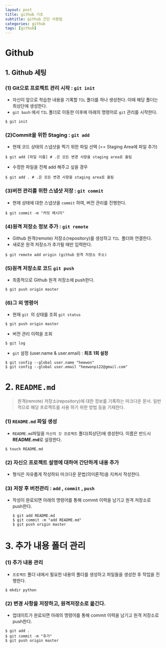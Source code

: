 ```yaml
---
layout: post
title: github 기초
subtitle: github 간단 사용법
categories: github
tags: [github]
---
```


# Github

## 1. Github 세팅

### (1) Git으로 프로젝트 관리 시작 : `git init`

-  자신이 앞으로 학습한 내용을 기록할 `TIL` 폴더를 하나 생성한다. 이때 해당 폴더는 최상단에 생성한다.
- `git bash` 에서 `TIL` 폴더로 이동한 이후에 아래의 명령어로 `git` 관리를 시작한다.

```shell
$ git init
```



### (2)Commit을 위한 Staging : `git add`

- 현재 코드 상태의 스냅샷을 찍기 위한 파일 선택 (== Staging Area에 파일 추가)

```shell
$ git add [파일 이름] # .은 모든 변경 사항을 staging area로 올림
```

- 수정한 파일을 전체 add 해주고 싶을 경우

```shell
$ git add . # .은 모든 변경 사항을 staging area로 올림
```



### (3)버전 관리를 위한 스냅샷 저장 : `git commit`

- 현재 상태에 대한 스냅샷을 `commit` 하여, 버전 관리를 진행한다.

```shell
$ git commit -m "커밋 메시지"
```



### (4)원격 저장소 정보 추가 : `git remote`

- Github 원격(remote) 저장소(repository)를 생성하고 `TIL `폴더와 연결한다.
- 새로운 원격 저장소가 추가될 때만 입력한다.

```shell
$ git remote add origin (github 원격 저장소 주소)
```



### (5)원격 저장소로 코드 `git push`

- 최종적으로 Github 원격 저장소에 push한다.

```shell
$ git push origin master
```



### (6)그 외 명령어

- 현재 `git `의 상태를 조회 `git status`

```shell
$ git push origin master
```

- 버전 관리 이력을 조회

```shell
$ git log
```

- `git` 설정 (user.name & user.email) : **최초 1회 설정**

```shell
$ git config --global user.name "heewon"
$ git config --global user.email "heewonp122@gmail.com"
```



# 2. `README.md`

> 원격(remote) 저장소(repository)에 대한 정보를 기록하는 마크다운 문서. 일반적으로 해당 프로젝트를 사용 하기 위한 방법 등을 기재한다.



### (1) `README.md` 파일 생성

- `README.md`파일을 `자신의 깃 프로젝트` 폴더(최상단)에 생성한다. 이름은 반드시 **README.md**로 설정한다.

```shell
$ touch README.md
```



### (2) 자신으 프로젝트 설명에 대하여 간단하게 내용 추가

- 형식은 자유롭게 작성하되 마크다운 문법(의미론적)을 지켜서 작성한다.



### (3) 저장 후 버전관리 : `add` , `commit` , `push`

- 작성이 완료되면 아래의 명령어를 통해 commit 이력을 남기고 원격 저장소로 push한다.

  ```shell
  $ git add README.md
  $ git commit -m "add README.md"
  $ git push origin master
  ```




# 3. 추가 내용 폴더 관리

### (1) 추가 내용 관리

- `프로젝트` 폴더 내에서 필요한 내용의 폴더를 생성하고 파일들을 생성한 후 작업을 진행한다.

```shell
$ mkdir python
```



### (2) 변경 사항을 저장하고, 원격저장소로 옮긴다.

- 업데이트가 완료되면 아래의 명령어를 통해 commit 이력을 남기고 원격 저장소로 push한다.

```shell
$ git add .
$ git commit -m "추가"
$ git push origin master
```